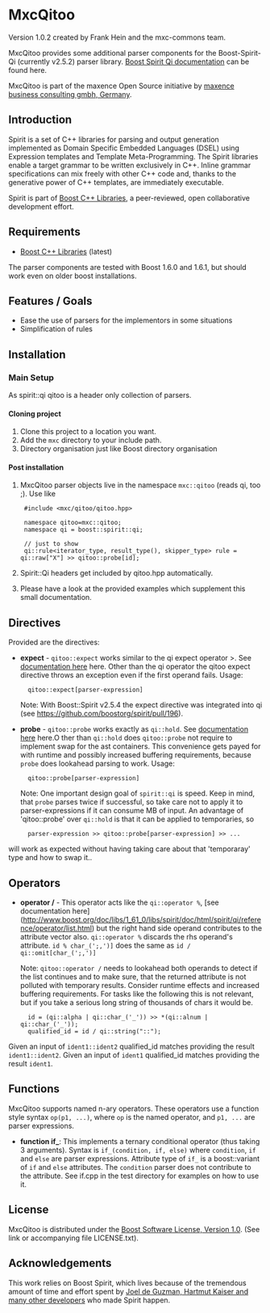 MxcQitoo
=============
Version 1.0.2 created by Frank Hein and the mxc-commons team.

MxcQitoo provides some additional parser components for the Boost-Spirit-Qi (currently v2.5.2) parser library.
[Boost Spirit Qi documentation](http://www.boost.org/doc/libs/1_61_0/libs/spirit/doc/html/index.html) can be found here.

MxcQitoo is part of the maxence Open Source initiative by [maxence business consulting gmbh, Germany](http://www.maxence.de). 

Introduction
------------

Spirit is a set of C++ libraries for parsing and output generation implemented as Domain Specific Embedded Languages (DSEL) using Expression templates and Template Meta-Programming. The Spirit libraries enable a target grammar to be written exclusively in C++. Inline grammar specifications can mix freely with other C++ code and, thanks to the generative power of C++ templates, are immediately executable.

Spirit is part of [Boost C++ Libraries](http://www.boost.org), a peer-reviewed, open collaborative development effort.

Requirements
------------

* [Boost C++ Libraries](http://www.boost.org) (latest)

The parser components are tested with Boost 1.6.0 and 1.6.1, but should work even on older boost installations.

Features / Goals
----------------

* Ease the use of parsers for the implementors in some situations
* Simplification of rules


Installation
------------

### Main Setup

As spirit::qi qitoo is a header only collection of parsers.

#### Cloning project

1. Clone this project to a location you want. 
2. Add the `mxc` directory to your include path.
3. Directory organisation just like Boost directory organisation


#### Post installation

1. MxcQitoo parser objects live in the namespace `mxc::qitoo` (reads qi, too ;). Use like
 
        #include <mxc/qitoo/qitoo.hpp>
        
        namespace qitoo=mxc::qitoo; 
        namespace qi = boost::spirit::qi;
        
        // just to show 
        qi::rule<iterator_type, result_type(), skipper_type> rule = qi::raw["X"] >> qitoo::probe[id];        

2. Spirit::Qi headers get included by qitoo.hpp automatically.       

3. Please have a look at the provided examples which supplement this small documentation.       

Directives
-------

Provided are the directives:

- **expect** - `qitoo::expect` works similar to the qi expect operator >. See [documentation here](http://www.boost.org/doc/libs/1_61_0/libs/spirit/doc/html/spirit/qi/reference/operator/expect.html) here. Other than the qi operator the qitoo expect
  directive throws an exception even if the first operand fails. Usage:

       
        qitoo::expect[parser-expression]        
       
  Note: With Boost::Spirit v2.5.4 the expect directive was integrated into qi (see https://github.com/boostorg/spirit/pull/196).   


- **probe** - `qitoo::probe` works exactly as `qi::hold`. See [documentation here](http://www.boost.org/doc/libs/1_61_0/libs/spirit/doc/html/spirit/qi/reference/directive/hold.html) here.O ther than `qi::hold` does `qitoo::probe` not require to
  implement swap for the ast containers. This convenience gets payed for with runtime and possibly increased buffering
  requirements, because `probe` does lookahead parsing to work. Usage:

       
        qitoo::probe[parser-expression]        
       
  
  Note: One important design goal of `spirit::qi` is speed. Keep in mind, that `probe` parses twice if successful, so
  take care not to apply it to parser-expressions if it can consume MB of input. An advantage of 'qitoo::probe'  over
  `qi::hold` is that it can be applied to temporaries, so 
 

        parser-expression >> qitoo::probe[parser-expression] >> ...

 will work as expected without having taking care about that 'temporaray' type and how to swap it..        


Operators
-------

  
- **operator /** - This operator acts like the `qi::operator %`, [see documentation here] (http://www.boost.org/doc/libs/1_61_0/libs/spirit/doc/html/spirit/qi/reference/operator/list.html) but the right hand side operand contributes to the attribute vector also.
  `qi::operator %` discards the rhs operand's attribute.  `id % char_(';,')]` does the same as `id / qi::omit[char_(';,')]`

  Note: `qitoo::operator /` needs to lookahead both operands to detect if the list continues and to make sure, that the returned attribute is
  not polluted with temporary results. Consider runtime effects and increased buffering requirements. For tasks like the following this is
  not relevant, but if you take a serious long string of thousands of chars it would be. 

        
        id = (qi::alpha | qi::char_('_')) >> *(qi::alnum | qi::char_('_'));
        qualified_id = id / qi::string("::");

Given an input of ```ident1::ident2``` qualified_id matches providing the result ```ident1::ident2```.
Given an input of ```ident1``` qualified_id matches providing the result ```ident1```.

Functions
-------

MxcQitoo supports named n-ary operators. These operators use a function style syntax `op(p1, ...)`, where `op` is the named operator, and `p1, ...` are parser expressions.

- **function if_**: This implements a ternary conditional operator (thus taking 3 arguments). Syntax is `if_(condition, if, else)` where `condition`, `if` and `else` are parser expressions. Attribute type of `if_` is a boost::variant of `if` and `else` attributes. The `condition` parser does not contribute to the attribute. See if.cpp in the test directory for examples on how to use it. 

License
-------

MxcQitoo is distributed under the [Boost Software License, Version 1.0](http://www.boost.org/LICENSE_1_0.txt). (See link or accompanying
file LICENSE.txt).

Acknowledgements
----------------

This work relies on Boost Spirit, which lives because of the tremendous amount of time and effort spent by [Joel de Guzman, Hartmut Kaiser and many other developers](http://boost-spirit.com/home/people/) who made Spirit happen.  